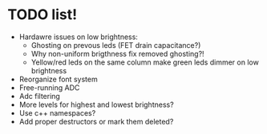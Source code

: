 # TODO list!

- Hardawre issues on low brightness:
  - Ghosting on prevous leds (FET drain capacitance?)
  - Why non-uniform brigthness fix removed ghosting?!
  - Yellow/red leds on the same column make green leds dimmer on low brightness
- Reorganize font system
- Free-running ADC
- Adc filtering
- More levels for highest and lowest brightness?
- Use c++ namespaces?
- Add proper destructors or mark them deleted?
